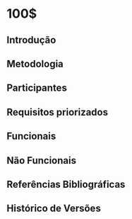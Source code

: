 # 100$

## Introdução


## Metodologia


## Participantes


## Requisitos priorizados


## Funcionais


## Não Funcionais


## Referências Bibliográficas


## Histórico de Versões